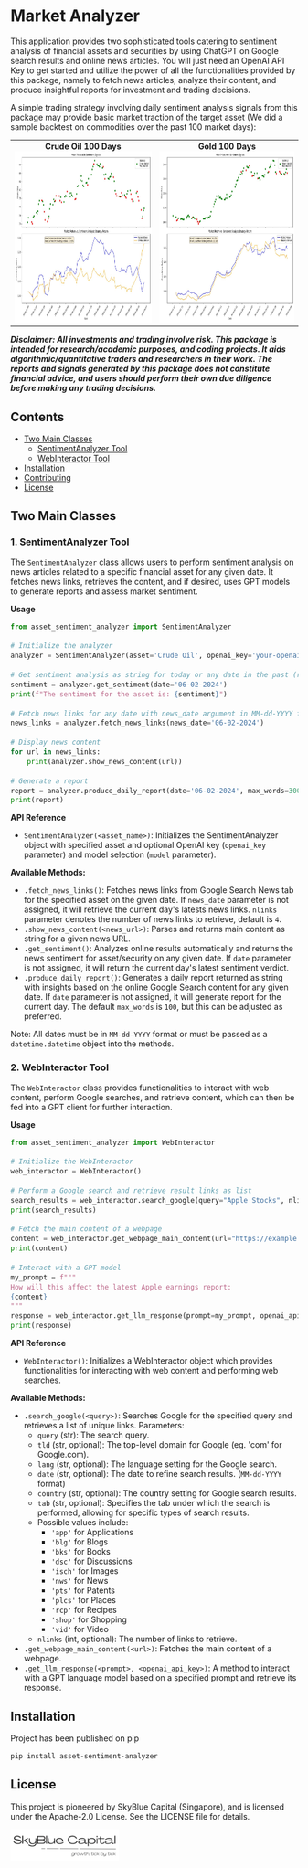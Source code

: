 # Market Analyzer

This application provides two sophisticated tools catering to sentiment analysis of financial assets and securities by using ChatGPT on Google search results and online news articles. You will just need an OpenAI API Key to get started and utilize the power of all the functionalities provided by this package, namely to fetch news articles, analyze their content, and produce insightful reports for investment and trading decisions.

A simple trading strategy involving daily sentiment analysis signals from this package may provide basic market traction of the target asset (We did a sample backtest on commodities over the past 100 market days):

<table>
  <tr>
    <td align="center">
      <strong>Crude Oil 100 Days</strong><br>
      <img src="images/Crude Oil.jpg" alt="Crude Oil Sample" width="500" height="300">
    </td>
    <td align="center">
      <strong>Gold 100 Days</strong><br>
      <img src="images/Gold.jpg" alt="Gold Sample" width="500" height="300">
    </td>
  </tr>
</table>

***Disclaimer: All investments and trading involve risk. This package is intended for research/academic purposes, and coding projects. It aids algorithmic/quantitative traders and researchers in their work. The reports and signals generated by this package does not constitute financial advice, and users should perform their own due diligence before making any trading decisions.***

## Contents

- [Two Main Classes](#two-main-classes)
  - [SentimentAnalyzer Tool](#1-sentimentanalyzer-tool)
  - [WebInteractor Tool](#2-webinteractor-tool)
- [Installation](#installation)
- [Contributing](#contributing)
- [License](#license)

## Two Main Classes

### 1. SentimentAnalyzer Tool

The `SentimentAnalyzer` class allows users to perform sentiment analysis on news articles related to a specific financial asset for any given date. It fetches news links, retrieves the content, and if desired, uses GPT models to generate reports and assess market sentiment.

**Usage**

```python
from asset_sentiment_analyzer import SentimentAnalyzer

# Initialize the analyzer
analyzer = SentimentAnalyzer(asset='Crude Oil', openai_key='your-openai-key')

# Get sentiment analysis as string for today or any date in the past (returns "bullish", "bearish", or "neutral")
sentiment = analyzer.get_sentiment(date='06-02-2024')
print(f"The sentiment for the asset is: {sentiment}")

# Fetch news links for any date with news_date argument in MM-dd-YYYY format.
news_links = analyzer.fetch_news_links(news_date='06-02-2024')

# Display news content
for url in news_links:
    print(analyzer.show_news_content(url))

# Generate a report
report = analyzer.produce_daily_report(date='06-02-2024', max_words=300)
print(report)

```

**API Reference**

* `SentimentAnalyzer(<asset_name>)`: Initializes the SentimentAnalyzer object with specified asset and optional OpenAI key (`openai_key` parameter) and model selection (`model` parameter).

__Available Methods:__

* `.fetch_news_links()`: Fetches news links from Google Search News tab for the specified asset on the given date. If `news_date` parameter is not assigned, it will retrieve the current day's latests news links. `nlinks` parameter denotes the number of news links to retrieve, default is `4`.
* `.show_news_content(<news_url>)`: Parses and returns main content as string for a given news URL.
* `.get_sentiment()`: Analyzes online results automatically and returns the news sentiment for asset/security on any given date. If `date` parameter is not assigned, it will return the current day's latest sentiment verdict.
* `.produce_daily_report()`: Generates a daily report returned as string with insights based on the online Google Search content for any given date. If `date` parameter is not assigned, it will generate report for the current day. The default `max_words` is `100`, but this can be adjusted as preferred.

Note: All dates must be in `MM-dd-YYYY` format or must be passed as a `datetime.datetime` object into the methods.

### 2. WebInteractor Tool

The `WebInteractor` class provides functionalities to interact with web content, perform Google searches, and retrieve content, which can then be fed into a GPT client for further interaction.

**Usage**

```python
from asset_sentiment_analyzer import WebInteractor

# Initialize the WebInteractor
web_interactor = WebInteractor()

# Perform a Google search and retrieve result links as list
search_results = web_interactor.search_google(query="Apple Stocks", nlinks=5)
print(search_results)

# Fetch the main content of a webpage
content = web_interactor.get_webpage_main_content(url="https://example.com")
print(content)

# Interact with a GPT model
my_prompt = f"""
How will this affect the latest Apple earnings report:
{content}
"""
response = web_interactor.get_llm_response(prompt=my_prompt, openai_api_key="your_openai_api_key")
print(response)

```

**API Reference**

* `WebInteractor()`: Initializes a WebInteractor object which provides functionalities for interacting with web content and performing web searches.

__Available Methods:__

* `.search_google(<query>)`: Searches Google for the specified query and retrieves a list of unique links. Parameters:
  * `query` (str): The search query.
  * `tld` (str, optional): The top-level domain for Google (eg. 'com' for Google.com).
  * `lang` (str, optional): The language setting for the Google search.
  * `date` (str, optional): The date to refine search results. (`MM-dd-YYYY` format)
  * `country` (str, optional): The country setting for Google search results.
  * `tab` (str, optional): Specifies the tab under which the search is performed, allowing for specific types of search results.
  * Possible values include:
    - `'app'` for Applications
    - `'blg'` for Blogs
    - `'bks'` for Books
    - `'dsc'` for Discussions
    - `'isch'` for Images
    - `'nws'` for News
    - `'pts'` for Patents
    - `'plcs'` for Places
    - `'rcp'` for Recipes
    - `'shop'` for Shopping
    - `'vid'` for Video
  * `nlinks` (int, optional): The number of links to retrieve.
* `.get_webpage_main_content(<url>)`: Fetches the main content of a webpage.
* `.get_llm_response(<prompt>, <openai_api_key>)`: A method to interact with a GPT language model based on a specified prompt and retrieve its response.

## Installation

Project has been published on pip

```bash
pip install asset-sentiment-analyzer
```



## License

This project is pioneered by SkyBlue Capital (Singapore), and is licensed under the Apache-2.0 License. See the LICENSE file for details.

<img src="images/HBlack.png" alt="SBC Logo" width="190" height="55">

